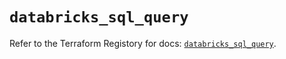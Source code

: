 # `databricks_sql_query`

Refer to the Terraform Registory for docs: [`databricks_sql_query`](https://www.terraform.io/docs/providers/databricks/r/sql_query).
